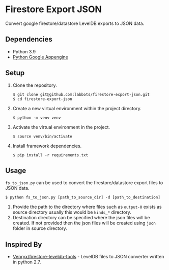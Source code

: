 # Firestore Export JSON
Convert google firestore/datastore LevelDB exports to JSON data.

## Dependencies

* Python  3.9
*  [Python Google Appengine](https://github.com/GoogleCloudPlatform/appengine-python-standard)


## Setup

1. Clone the repository.

   ```shell
   $ git clone git@github.com:labbots/firestore-export-json.git
   $ cd firestore-export-json
   ```

2. Create a new virtual environment within the project directory.

   ```shell
   $ python -m venv venv
   ```

3. Activate the virtual environment in the project.

   ```shell
   $ source venv/bin/activate
   ```

4. Install framework dependencies.

   ```shell
   $ pip install -r requirements.txt
   ```


## Usage

`fs_to_json.py` can be used to convert the firestore/datastore export files to JSON data.

```shell
$ python fs_to_json.py [path_to_source_dir] -d [path_to_destination]
```

1. Provide the path to the directory where files such as `output-0` exists as source directory usually this would be `kinds_*` directory.
2. Destination directory can be specified where the json files will be created. If not provided then the json files will be created using `json` folder in source directory.

## Inspired By

* [Venryx/firestore-leveldb-tools](https://github.com/Venryx/firestore-leveldb-tools) - LevelDB files to JSON converter written in python 2.7.